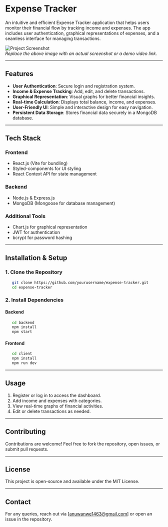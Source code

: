 # Expense Tracker

An intuitive and efficient Expense Tracker application that helps users monitor their financial flow by tracking income and expenses. The app includes user authentication, graphical representations of expenses, and a seamless interface for managing transactions.

![Project Screenshot](./screenshots/expense_tracker.png)  
*Replace the above image with an actual screenshot or a demo video link.*

---

## Features

- **User Authentication**: Secure login and registration system.
- **Income & Expense Tracking**: Add, edit, and delete transactions.
- **Graphical Representation**: Visual graphs for better financial insights.
- **Real-time Calculation**: Displays total balance, income, and expenses.
- **User-Friendly UI**: Simple and interactive design for easy navigation.
- **Persistent Data Storage**: Stores financial data securely in a MongoDB database.

---

## Tech Stack

### Frontend
- React.js (Vite for bundling)
- Styled-components for UI styling
- React Context API for state management

### Backend
- Node.js & Express.js
- MongoDB (Mongoose for database management)

### Additional Tools
- Chart.js for graphical representation
- JWT for authentication
- bcrypt for password hashing

---

## Installation & Setup

### 1. Clone the Repository
```bash
   git clone https://github.com/yourusername/expense-tracker.git
   cd expense-tracker
```

### 2. Install Dependencies
#### Backend
```bash
   cd backend
   npm install
   npm start
```

#### Frontend
```bash
   cd client
   npm install
   npm run dev
```

---

## Usage
1. Register or log in to access the dashboard.
2. Add income and expenses with categories.
3. View real-time graphs of financial activities.
4. Edit or delete transactions as needed.

---

## Contributing
Contributions are welcome! Feel free to fork the repository, open issues, or submit pull requests.

---

## License
This project is open-source and available under the MIT License.

---

## Contact
For any queries, reach out via [anuwanwe1463@gmail.com] or open an issue in the repository.
